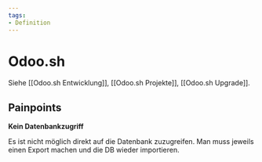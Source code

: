 ```yaml
---
tags:
- Definition
---
```

# Odoo.sh

Siehe [[Odoo.sh Entwicklung]], [[Odoo.sh Projekte]], [[Odoo.sh Upgrade]].

## Painpoints

**Kein Datenbankzugriff**

Es ist nicht möglich direkt auf die Datenbank zuzugreifen. Man muss jeweils einen Export machen und die DB wieder importieren.